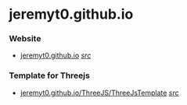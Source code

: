 # jeremyt0.github.io

### Website

- [jeremyt0.github.io](https://jeremyt0.github.io/) 
_[src](index.html)_

### Template for Threejs

- [jeremyt0.github.io/ThreeJS/ThreeJsTemplate](https://jeremyt0.github.io/ThreeJS/ThreeJsTemplate.html) 
_[src](ThreeJS/ThreeJsTemplate.html)_


